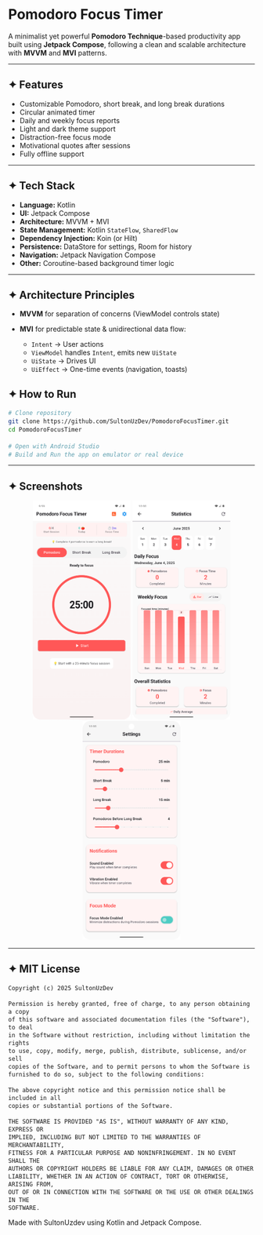 # Pomodoro Focus Timer

A minimalist yet powerful **Pomodoro Technique**-based productivity app built using **Jetpack
Compose**, following a clean and scalable architecture with **MVVM** and **MVI** patterns.

---

## ✦ Features

- Customizable Pomodoro, short break, and long break durations
- Circular animated timer
- Daily and weekly focus reports
- Light and dark theme support
- Distraction-free focus mode
- Motivational quotes after sessions
- Fully offline support

---

## ✦ Tech Stack

- **Language:** Kotlin
- **UI:** Jetpack Compose
- **Architecture:** MVVM + MVI
- **State Management:** Kotlin `StateFlow`, `SharedFlow`
- **Dependency Injection:** Koin (or Hilt)
- **Persistence:** DataStore for settings, Room for history
- **Navigation:** Jetpack Navigation Compose
- **Other:** Coroutine-based background timer logic

---

## ✦ Architecture Principles

- **MVVM** for separation of concerns (ViewModel controls state)

- **MVI** for predictable state & unidirectional data flow:

    - `Intent` → User actions
    - `ViewModel` handles `Intent`, emits new `UiState`
    - `UiState` → Drives UI
    - `UiEffect` → One-time events (navigation, toasts)

## ✦ How to Run

```bash
# Clone repository
git clone https://github.com/SultonUzDev/PomodoroFocusTimer.git
cd PomodoroFocusTimer

# Open with Android Studio
# Build and Run the app on emulator or real device
```

---

## ✦ Screenshots

<div align="center">
  <img src="img/img1.png" width="200" />
  <img src="img/img4.png" width="200" />
  <img src="img/img5.png" width="200" />
</div>



---

## ✦ MIT License

```
Copyright (c) 2025 SultonUzDev

Permission is hereby granted, free of charge, to any person obtaining a copy
of this software and associated documentation files (the "Software"), to deal
in the Software without restriction, including without limitation the rights
to use, copy, modify, merge, publish, distribute, sublicense, and/or sell
copies of the Software, and to permit persons to whom the Software is
furnished to do so, subject to the following conditions:

The above copyright notice and this permission notice shall be included in all
copies or substantial portions of the Software.

THE SOFTWARE IS PROVIDED "AS IS", WITHOUT WARRANTY OF ANY KIND, EXPRESS OR
IMPLIED, INCLUDING BUT NOT LIMITED TO THE WARRANTIES OF MERCHANTABILITY,
FITNESS FOR A PARTICULAR PURPOSE AND NONINFRINGEMENT. IN NO EVENT SHALL THE
AUTHORS OR COPYRIGHT HOLDERS BE LIABLE FOR ANY CLAIM, DAMAGES OR OTHER
LIABILITY, WHETHER IN AN ACTION OF CONTRACT, TORT OR OTHERWISE, ARISING FROM,
OUT OF OR IN CONNECTION WITH THE SOFTWARE OR THE USE OR OTHER DEALINGS IN THE
SOFTWARE.

```

Made with SultonUzdev using Kotlin and Jetpack Compose.
